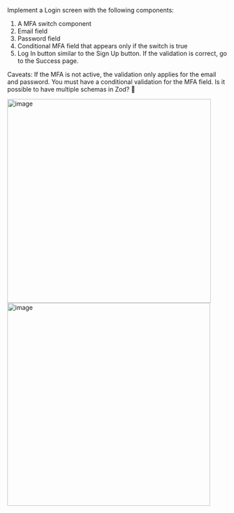 Implement a Login screen with the following components:

1. A MFA switch component
2. Email field
3. Password field
4. Conditional MFA field that appears only if the switch is true
5. Log In button similar to the Sign Up button. If the validation is correct, go to the Success page.

Caveats: If the MFA is not active, the validation only applies for the email and password. You must have a conditional validation for the MFA field. Is it possible to have multiple schemas in Zod? 🤔

<img width="466" alt="image" src="https://github.com/merojosa/rn-forms-incomplete/assets/38768936/0ce23e5a-fb36-4089-8c95-1ae76e953d10">


<img width="464" alt="image" src="https://github.com/merojosa/rn-forms-incomplete/assets/38768936/4c387123-d8d2-4f8d-8955-d8add5bf118a">

